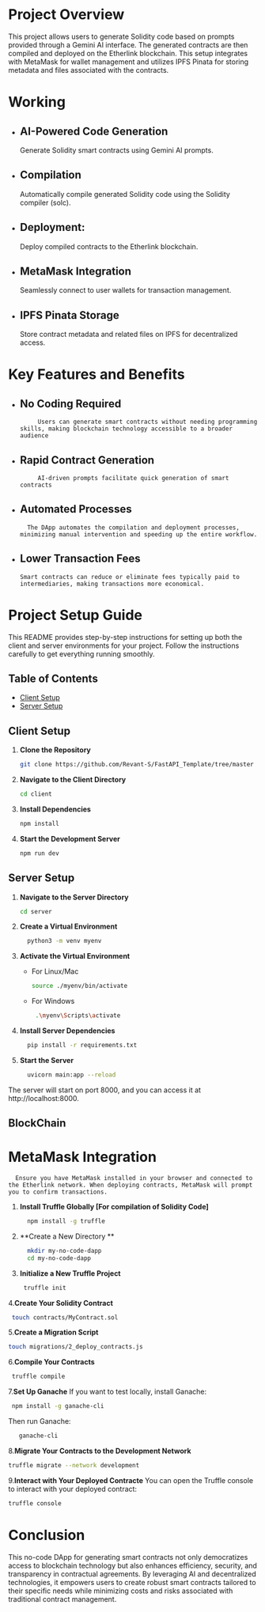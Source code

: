 # Project Overview

This project allows users to generate Solidity code based on prompts provided through a Gemini AI interface. The generated contracts are then compiled and deployed on the Etherlink blockchain. This setup integrates with MetaMask for wallet management and utilizes IPFS Pinata for storing metadata and files associated with the contracts.

# Working
- ## AI-Powered Code Generation
  Generate Solidity smart contracts using Gemini AI prompts.
- ## Compilation
  Automatically compile generated Solidity code using the Solidity compiler (solc).
- ## Deployment:
  Deploy compiled contracts to the Etherlink blockchain.
- ## MetaMask Integration
  Seamlessly connect to user wallets for transaction management.
- ## IPFS Pinata Storage
  Store contract metadata and related files on IPFS for decentralized access.

# Key Features and Benefits
   - ## No Coding Required
              Users can generate smart contracts without needing programming skills, making blockchain technology accessible to a broader audience
   - ## Rapid Contract Generation
              AI-driven prompts facilitate quick generation of smart contracts
   - ## Automated Processes
           The DApp automates the compilation and deployment processes,       minimizing manual intervention and speeding up the entire workflow.
   - ## Lower Transaction Fees
         Smart contracts can reduce or eliminate fees typically paid to intermediaries, making transactions more economical.
   
# Project Setup Guide

This README provides step-by-step instructions for setting up both the client and server environments for your project. Follow the instructions carefully to get everything running smoothly.

## Table of Contents
- [Client Setup](#client-setup)
- [Server Setup](#server-setup)

## Client Setup

1. **Clone the Repository**
   ```bash
   git clone https://github.com/Revant-S/FastAPI_Template/tree/master
   ```
2. **Navigate to the Client Directory**
   ```bash
   cd client
   ```
3. **Install Dependencies**
   ```bash
   npm install
   ```
4. **Start the Development Server**
   ```bash
   npm run dev
   ```
## Server Setup

1. **Navigate to the Server Directory**
   ```bash
   cd server
   ```
2. **Create a Virtual Environment**
   ```bash
     python3 -m venv myenv
   ```
3. **Activate the Virtual Environment**
      - For Linux/Mac
         ```bash
         source ./myenv/bin/activate
         ```
      - For Windows
        ```bash
         .\myenv\Scripts\activate
         ```
  
4. **Install Server Dependencies**
   ```bash
     pip install -r requirements.txt
   ```
5. **Start the Server**
   ```bash
     uvicorn main:app --reload
   ```
The server will start on port 8000, and you can access it at http://localhost:8000.

## BlockChain 
   # MetaMask Integration
      Ensure you have MetaMask installed in your browser and connected to the Etherlink network. When deploying contracts, MetaMask will prompt you to confirm transactions.
      
1. **Install Truffle Globally [For compilation of Solidity Code]**
   ```bash
     npm install -g truffle
   ```
2. **Create a New Directory **
   ```bash
     mkdir my-no-code-dapp
     cd my-no-code-dapp
   ```
3. **Initialize a New Truffle Project**
   ```bash
    truffle init
   ```
4.**Create Your Solidity Contract**
   ```bash
    touch contracts/MyContract.sol
   ```
5.**Create a Migration Script**
   ```bash
   touch migrations/2_deploy_contracts.js
   ```
6.**Compile Your Contracts**
   ```bash
    truffle compile
   ```
7.**Set Up Ganache**
If you want to test locally, install Ganache:
   ```bash
    npm install -g ganache-cli
   ```
Then run Ganache:
 ```bash
    ganache-cli
   ```
8.**Migrate Your Contracts to the Development Network**
   ```bash
   truffle migrate --network development 
   ```
9.**Interact with Your Deployed Contracte**
You can open the Truffle console to interact with your deployed contract:
   ```bash
truffle console
   ```

   
# Conclusion
This no-code DApp for generating smart contracts not only democratizes access to blockchain technology but also enhances efficiency, security, and transparency in contractual agreements. By leveraging AI and decentralized technologies, it empowers users to create robust smart contracts tailored to their specific needs while minimizing costs and risks associated with traditional contract management.
